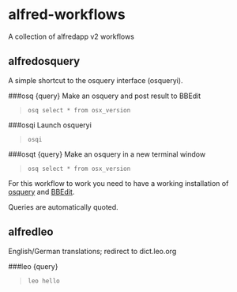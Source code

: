# alfred-workflows
A collection of alfredapp v2 workflows

## alfredosquery
A simple shortcut to the osquery interface (osqueryi).

###osq {query}
Make an osquery and post result to BBEdit
>`osq select * from osx_version`

###osqi
Launch osqueryi
>`osqi`

###osqt {query}
Make an osquery in a new terminal window
>`osq select * from osx_version`

For this workflow to work you need to have a working installation of [osquery](https://osquery.io) and [BBEdit](http://www.barebones.com/products/bbedit/).

Queries are automatically quoted.

## alfredleo
English/German translations; redirect to dict.leo.org

###leo {query}
>`leo hello`
